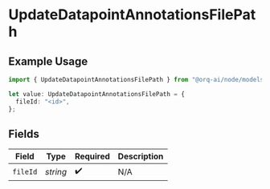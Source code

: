 # UpdateDatapointAnnotationsFilePath

## Example Usage

```typescript
import { UpdateDatapointAnnotationsFilePath } from "@orq-ai/node/models/operations";

let value: UpdateDatapointAnnotationsFilePath = {
  fileId: "<id>",
};
```

## Fields

| Field              | Type               | Required           | Description        |
| ------------------ | ------------------ | ------------------ | ------------------ |
| `fileId`           | *string*           | :heavy_check_mark: | N/A                |